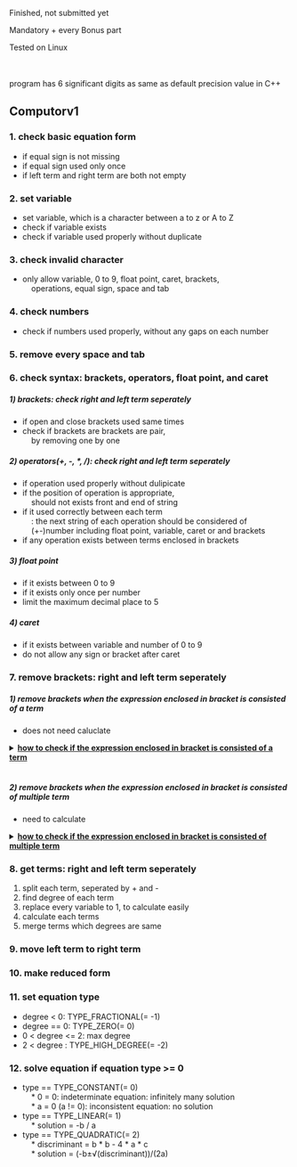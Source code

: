 Finished, not submitted yet

Mandatory + every Bonus part

Tested on Linux

<br>
<br>
program has 6 significant digits as same as default precision value in C++<br>

## Computorv1

### 1. check basic equation form

- if equal sign is not missing<br>
- if equal sign used only once<br>
- if left term and right term are both not empty<br>

### 2. set variable

- set variable, which is a character between a to z or A to Z<br>
- check if variable exists<br>
- check if variable used properly without duplicate<br>

### 3. check invalid character

- only allow variable, 0 to 9, float point, caret, brackets,<br>
&nbsp;&nbsp;&nbsp;&nbsp;operations, equal sign, space and tab<br>

### 4. check numbers

- check if numbers used properly, without any gaps on each number<br>

### 5. remove every space and tab

### 6. check syntax: brackets, operators, float point, and caret

##### 1) brackets: check right and left term seperately
- if open and close brackets used same times<br>
- check if brackets are brackets are pair,<br>
&nbsp;&nbsp;&nbsp;&nbsp;by removing one by one<br>
##### 2) operators(+, -, *, /): check right and left term seperately
- if operation used properly without dulipicate<br>
- if the position of operation is appropriate,<br>
&nbsp;&nbsp;&nbsp;&nbsp;should not exists front and end of string<br>
- if it used correctly between each term<br>
&nbsp;&nbsp;&nbsp;&nbsp;: the next string of each operation should be considered of<br>
&nbsp;&nbsp;&nbsp;&nbsp;(+-)number including float point, variable, caret or and brackets<br>
- if any operation exists between terms enclosed in brackets<br>
##### 3) float point
- if it exists between 0 to 9<br>
- if it exists only once per number<br>
- limit the maximum decimal place to 5<br>
##### 4) caret
- if it exists between variable and number of 0 to 9<br>
- do not allow any sign or bracket after caret<br>

### 7. remove brackets: right and left term seperately
##### 1) remove brackets when the expression enclosed in bracket is consisted of a term
- does not need caluclate<br>
<details>
<summary><b><ins>how to check if the expression enclosed in bracket is consisted of a term<br></ins></b></summary>
- void Parse::remove_bracket_one_term(std::string &str)<br>
<br>

##### 1. find start and end index of open and close bracket,<br> split string to 3 part, s[FRONT], s[BRACKET], and s[BACK]

		```	
			ex. 1+2-(-3)+4 → s[FRONT] = "1+2-"
					s[BRACET] = "-3"
					s[BACK] = "+4"
		```
##### 2. check s[BRACKET] string, using split_term()
##### 3. if size of returned std::vector<std::string> is 1 : remove brackets<br>
- check last of s[FRONT] and first of s[BRACKET] to determinate sign<br>
&nbsp;&nbsp;&nbsp;&nbsp;1) s[FRONT][s[FRONT].length() - 1] == '+'<br>
- if (s[BRACKET] == '+'): result sign is +<br>
&nbsp;&nbsp;&nbsp;&nbsp;: remove last character of s[FRONT]<br>
- else if (s[BRACKET] == '-'): result sign is -<br>
&nbsp;&nbsp;: remove last character of s[FRONT]<br>
- else: result sign is is +, do not remove anything<br>
&nbsp;&nbsp;&nbsp;&nbsp;2) s[FRONT][s[FRONT].length() - 1] == '-'<br>
- if (s[BRACKET] == '+'): result sign is is -<br>
&nbsp;&nbsp;: remove first charactor of s[BRACKET]<br>
- else if (s[BRACKET] == '-'): result sign is +<br>
&nbsp;&nbsp;: remove first charactor of s[BRACKET],<br>
&nbsp;&nbsp;remove last vcharactor of s[FRONT], s[FRONT] += '+'<br>
- else: result sign is -, do not remove anything<br>
##### 4. else: find next bracket and repeat<br>
<br>
</details>
<br>

##### 2) remove brackets when the expression enclosed in bracket is consisted of multiple term
- need to calculate<br>
<details>
<summary><b><ins>how to check if the expression enclosed in bracket is consisted of multiple term<br></ins></b></summary>
- void Parse::remove_bracket_multiple_term(std::string &str)<br>

##### 1. find start and end index of open and close bracket,<br> split string to 3 part, s[FRONT], s[BRACKET], and s[BACK]

```	
	ex1. 1+2*3*(4-x)*(5+x)*6 → s[FRONT] = "1+2*3*("
				s[BRACET] = "4-x"
				s[BACK] = "*(5+x)*6"
	ex2. 1-(2+x)*3 → s[FRONT] = "1-("
			s[BRACET] = "2+x"
			s[BACK] = "*3"
```
##### 2. find term and degree of s[BRACKET] string, using get_term()<br> : each term and degree is saved on<br> std::pair<std::vector<std::string>, std::vector<float>>

```
	s[BRACKET] = "4-x"
		→ term: pair<std::vector<std::string>, std::vector<float>>.first
			: {"4", "-1"}
		→ degree: pair<std::vector<std::string>, std::vector<float>>.second
			: {0, 1}
```
##### 3. check * and / operation from s[FRONT],<br> update s[FRONT], std::pair<std::vector<std::string>, std::vector<float>>
- if s[FRONT] ends with "+(" or "-("<br>
&nbsp;&nbsp;: remove last character of s[FRONT], s[FRONT] *= "1*"<br>

	```
		ex2. s[FRONT] = "1-("
			→ s[FRONT] = "1-1*"
	```

                        - else: remove last character of s[FRONT]<br>

	```
		ex1. s[FRONT] = "1+2*3("
			→ s[FRONT] = "1+2*3"
	```

- find * or / from s[FRONT]<br>
&nbsp;&nbsp;&nbsp;&nbsp;* make tmp for coefficient of '*' or '/'<br>
&nbsp;&nbsp;&nbsp;&nbsp;* make std::pair<std::vector<std::string>, std::vector<float>><br>
&nbsp;&nbsp;&nbsp;&nbsp;for tmp's term and degree<br>
&nbsp;&nbsp;&nbsp;&nbsp;* find tmp's term and degree using get_term()<br>
&nbsp;&nbsp;&nbsp;&nbsp;* if s[FRONT][s[FRONT].length() -1] is '*'<br>
&nbsp;&nbsp;&nbsp;&nbsp;&nbsp;&nbsp;⋅ update original term[i] to original term[i] * tmp term[j]<br>
&nbsp;&nbsp;&nbsp;&nbsp;&nbsp;&nbsp;⋅ update original degree[i] to original degree[i] + tmp degree[j]<br>
&nbsp;&nbsp;&nbsp;&nbsp;* if s[FRONT][s[FRONT].length() -1] is '/'<br>
&nbsp;&nbsp;&nbsp;&nbsp;&nbsp;&nbsp;⋅ check each original degree is 0,<br>
&nbsp;&nbsp;&nbsp;&nbsp;&nbsp;&nbsp;because this program does not support calculating<br>
&nbsp;&nbsp;&nbsp;&nbsp;&nbsp;&nbsp;expressions with variables in the denominator.<br>
&nbsp;&nbsp;&nbsp;&nbsp;&nbsp;&nbsp;⋅ make nb to store every term's coefficient<br>
&nbsp;&nbsp;&nbsp;&nbsp;&nbsp;&nbsp;⋅ if nb is not 0, replace original term and degree<br>
&nbsp;&nbsp;&nbsp;&nbsp;&nbsp;&nbsp;to tmp term and degree<br>
&nbsp;&nbsp;&nbsp;&nbsp;&nbsp;&nbsp;⋅ update original term[i] to original term[i] / nb<br>
&nbsp;&nbsp;&nbsp;&nbsp;* remove tmp from s[FRONT]<br>
&nbsp;&nbsp;&nbsp;&nbsp;* repeat until s[FRONT][s[FRONT].length() - 1] is not '*' nor '/'<br>

##### 4. check * and / operation from s[BACK],<br> update s[BACK], std::pair<std::vector<std::string>, std::vector<float>>
- if s[BACK] starts with "*(" or "/("<br>
&nbsp;&nbsp;make tmp for string enclosed in brackets, in front of s[BACK]<br>
&nbsp;&nbsp;&nbsp;&nbsp;* make std::pair<std::vector<std::string>, std::vector<float>><br>
&nbsp;&nbsp;&nbsp;&nbsp;for tmp's term and degree<br>
&nbsp;&nbsp;&nbsp;&nbsp;* find tmp's term and degree using get_term()<br>
&nbsp;&nbsp;&nbsp;&nbsp;* if s[BACK][0] is '*'<br>
&nbsp;&nbsp;&nbsp;&nbsp;&nbsp;&nbsp;⋅ update original term[i] to original term[i] * tmp term[j]<br>
&nbsp;&nbsp;&nbsp;&nbsp;&nbsp;&nbsp;⋅ update original degree[i] to original degree[i] + tmp degree[j]<br>
&nbsp;&nbsp;&nbsp;&nbsp;* if s[BACK][0] is '/'<br>
&nbsp;&nbsp;&nbsp;&nbsp;&nbsp;&nbsp;⋅ check each tmp degree is 0,<br>
&nbsp;&nbsp;&nbsp;&nbsp;&nbsp;&nbsp;because this program does not support calculating<br>
&nbsp;&nbsp;&nbsp;&nbsp;&nbsp;&nbsp;expressions with variables in the denominator.<br>
&nbsp;&nbsp;&nbsp;&nbsp;&nbsp;&nbsp;⋅ when i > 0, do tmp term[0] = tmp term[0] * tmp term[i]<br>
&nbsp;&nbsp;&nbsp;&nbsp;&nbsp;&nbsp;to  store every term's coefficient<br>
&nbsp;&nbsp;&nbsp;&nbsp;&nbsp;&nbsp;⋅ update original term[i] to original term[i] / tmp term[0]<br>
&nbsp;&nbsp;&nbsp;&nbsp;* remove tmp from s[BACK]<br>
&nbsp;&nbsp;&nbsp;&nbsp;* repeat until s[BACK][0] is not '*' nor '/'<br>
- if s[BACK] is '*' or '/'<br>
&nbsp;&nbsp;: do same step as above, but tmp is coefficient of '*' or '/'<br>
##### 5. make new s[BRACKET] string using updated term and degree<br>
##### 6. change entire string to updated s[FRONT], s[BRACKET], s[BACK]<br>
##### 7. repeat until str.find(")") == std::string::npos <br>
<br>
</details>

### 8. get terms: right and left term seperately

1) split each term, seperated by + and -<br>
2) find degree of each term<br>
3) replace every variable to 1, to calculate easily<br>
4) calculate each terms<br>
5) merge terms which degrees are same<br>

### 9. move left term to right term

### 10. make reduced form

### 11. set equation type

- degree < 0: TYPE_FRACTIONAL(= -1)<br>
- degree == 0: TYPE_ZERO(= 0)<br>
- 0 < degree <= 2: max degree<br>
- 2 < degree : TYPE_HIGH_DEGREE(= -2)<br>

### 12. solve equation if equation type >= 0
- type == TYPE_CONSTANT(= 0)<br>
&nbsp;&nbsp;&nbsp;&nbsp;* 0 = 0: indeterminate equation: infinitely many solution<br>
&nbsp;&nbsp;&nbsp;&nbsp;* a = 0 (a != 0): inconsistent equation: no solution<br>
- type == TYPE_LINEAR(= 1)<br>
&nbsp;&nbsp;&nbsp;&nbsp;* solution = -b / a<br>
- type == TYPE_QUADRATIC(= 2)<br>
&nbsp;&nbsp;&nbsp;&nbsp;* discriminant = b * b - 4 * a * c<br>
&nbsp;&nbsp;&nbsp;&nbsp;* solution = (-b±√(discriminant))/(2a)<br>
<br>
